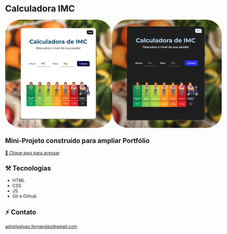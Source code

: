 # Calculadora IMC

<div style="display: flex">
<img align="top" alt="Preview1" height="350" style="border-radius:50px;" src="img/Tela1.png">
<img align="top" alt="Preview2" height="350" style="border-radius:50px;" src="img/Tela2.png">
</div>

## Mini-Projeto construído para ampliar Portfólio

[🔗​ Clique aqui para acessar](https://adrielfgs.github.io/CalculadoraIMC2/)

## ⚒️​ Tecnologias

- HTML
- CSS
- JS
- Git e Github

## ⚡​​ ​Contato

adrielgalvao.fernandes@gmail.com
